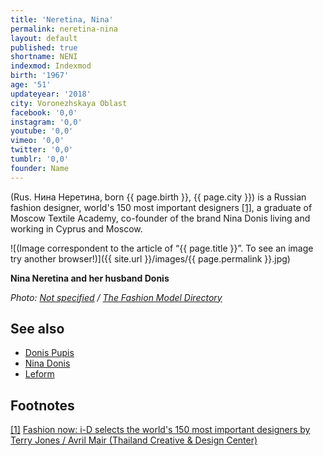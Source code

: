 ```yaml
---
title: 'Neretina, Nina'
permalink: neretina-nina
layout: default
published: true
shortname: NENI
indexmod: Indexmod
birth: '1967'
age: '51'
updateyear: '2018'
city: Voronezhskaya Oblast
facebook: '0,0'
instagram: '0,0'
youtube: '0,0'
vimeo: '0,0'
twitter: '0,0'
tumblr: '0,0'
founder: Name
---
```

(Rus. Нина Неретина, born {{ page.birth }}, {{ page.city }}) is a Russian fashion designer, world's 150 most important designers <span id="a1">[\[1\]](#f1)</span>, a graduate of Moscow Textile Academy, co-founder of the brand Nina Donis living and working in Cyprus and Moscow. 

![(Image correspondent to the article of “{{ page.title }}”. To see an image try another browser!)]({{ site.url }}/images/{{ page.permalink }}.jpg)

**Nina Neretina and her husband Donis**

*Photo: [Not specified](index) / [The Fashion Model Directory](http://www.fashionmodeldirectory.com/designers/nina-neretina--donis-poupis/)*

## See also

+ [Donis Pupis](pupis-donis)
+ [Nina Donis](nina-donis)
+ [Leform](leform)

## Footnotes

[[1]](#a1) <span id="f1"></span> [Fashion now: i-D selects the world's 150 most important designers
by  Terry Jones / Avril Mair (Thailand Creative & Design Center)](http://library.tcdc.or.th/record/view/b00000260)
